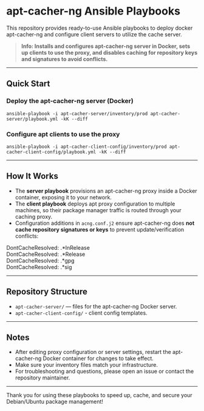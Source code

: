# apt-cacher-ng Ansible Playbooks
 This repository provides ready-to-use Ansible playbooks to deploy docker apt-cacher-ng and configure client servers to utilize the cache server.

> **Info: Installs and configures apt-cacher-ng server in Docker, sets up clients to use the proxy, and disables caching for repository keys and signatures to avoid conflicts.**

---

## Quick Start

### Deploy the apt-cacher-ng server (Docker)

`ansible-playbook -i apt-cacher-server/inventory/prod apt-cacher-server/playbook.yml -kK --diff`

### Configure apt clients to use the proxy

`ansible-playbook -i apt-cacher-client-config/inventory/prod apt-cacher-client-config/playbook.yml -kK --diff`

---

## How It Works

- The **server playbook** provisions an apt-cacher-ng proxy inside a Docker container, exposing it to your network.
- The **client playbook** deploys apt proxy configuration to multiple machines, so their package manager traffic is routed through your caching proxy.
- Configuration additions in `acng.conf.j2` ensure apt-cacher-ng does **not cache repository signatures or keys** to prevent update/verification conflicts:

DontCacheResolved: .*InRelease</br>
DontCacheResolved: .*Release</br>
DontCacheResolved: .*gpg</br>
DontCacheResolved: .*sig</br>


---

## Repository Structure

- `apt-cacher-server/` — files for the apt-cacher-ng Docker server.
- `apt-cacher-client-config/` - client config templates.

---

## Notes

- After editing proxy configuration or server settings, restart the apt-cacher-ng Docker container for changes to take effect.
- Make sure your inventory files match your infrastructure.
- For troubleshooting and questions, please open an issue or contact the repository maintainer.

---

Thank you for using these playbooks to speed up, cache, and secure your Debian/Ubuntu package management!
